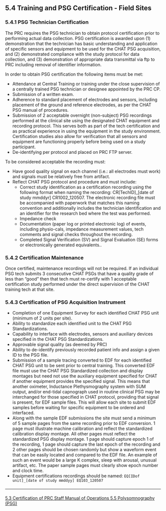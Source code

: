 ## 5.4 Training and PSG Certification - Field Sites

### 5.4.1 PSG Technician Certification

The PRC requires the PSG technician to obtain protocol certification prior to performing actual data collection. PSG certification is awarded upon (1) demonstration that the technician has basic understanding and
application of specific sensors and equipment to be used for the CHAT PSG acquisition, and (2) demonstrated compliance with the study protocol for data collection, and (3) demonstration of appropriate data transmittal via ftp to PRC including removal of identifier information.

In order to obtain PSG certification the following items must be met:

- Attendance at Central Training or training under the close supervision of a centrally trained PSG technician or designee appointed by the PRC CP.
- Submission of a written exam.
- Adherence to standard placement of electrodes and sensors, including placement of the ground and reference electrodes, as per the CHAT PSG manual of procedures.
- Submission of 2 acceptable overnight (non-subject) PSG recordings performed at the clinical site using the designated CHAT equipment and recording protocol. This serves both as part of the tech certification and as practical experience in using the equipment in the study environment. Certification studies also allow for verification that all sensors and equipment are functioning properly before being used on a study participant.
- De-identifying per protocol and placed on PRC FTP server.

To be considered acceptable the recording must:

- Have good quality signal on each channel (i.e.: all electrodes must work) and signals must be relatively free from artifact.
- Reflect CHAT PSG protocol and procedure and must include:
  - Correct study identification as a certification recording using the following format when naming the recording:   CR[TechID]_[date of study mmddyr]  CR1002_120507. The electronic recording file must be accompanied with paperwork that matches this naming convention and additionally includes the technician identification and an identifier for the research bed where the test was performed.
  - Impedance check
  - Documentation (paper log or printed electronic log) of events, including physio-cals, impedance measurement values, tech comments and signal checks throughout the recording.
  - Completed Signal Verification (SV) and Signal Evaluation (SE) forms or electronically generated equivalents..

### 5.4.2 Certification Maintenance

Once certified, maintenance recordings will not be required.  If an individual PSG tech submits 3 consecutive CHAT PSGs that have a quality grade of less than “good” then that tech must re-certify with 1 acceptable certification study performed under the direct supervision of the CHAT training tech at that site.

### 5.4.3 Certification of PSG Acquisition Instrument

- Completion of one Equipment Survey for each identified CHAT PSG unit (minimum of 2 units per site).
- Ability to standardize each identified unit to the CHAT PSG Standardizations.
- Capability to interface with electrodes, sensors and auxiliary devices specified in the CHAT PSG Standardizations.
- Approvable signal quality (as deemed by PRC)
- Ability to de-identify previously recorded patient info and assign a given ID to the PSG file.
- Submission of a sample tracing converted to EDF for each identified CHAT PSG unit to be sent prior to central training.  This converted EDF file must use the CHAT PSG Standardized collection and display montages but need not use the auxiliary equipment specified for CHAT if another equipment provides the specified signal.  This means that another oximeter, Inductance Plethysmography system with SUM output, and/or end-tidal capnograph used in routine clinical PSG may be interchanged for those specified in CHAT protocol, providing that signal is present, for EDF sample files.  This will allow each site to submit EDF samples before waiting for specific equipment to be ordered and interfaced.
- Along with the sample EDF submissions the site must send a minimum of 5 sample pages from the same recording prior to EDF conversion.  1 page must illustrate machine calibration and reflect the standardized calibration display montage.  All other pages must reflect the standardized PSG display montage.  1 page should capture epoch 1 of the recording, 1 page should capture the last epoch of the recording and 2 other pages should be chosen randomly but show a waveform event that can be easily located and compared to the EDF file.  An example of such an event would be a large K complex, sleep with arousal, unusual artifact, etc.  The paper sample pages must clearly show epoch number and clock time.
- Equipment certifications recordings should be named:  `EQ[IDof unit]_[date of study mmddyy] EQ103_120507`




<hr class="soften" style="margin-top: 20px;margin-bottom: 20px;"/>

<div class="center">
<div class="btn-group">
  <a href=":pages_path:/manuals/polysomnography-reading-center/5-03-certification-of-prc-staff.md" class="btn btn-default">
    <span class="glyphicon glyphicon-chevron-left"></span>
    5.3 Certification of PRC Staff
  </a>

  <a href=":pages_path:/manuals/polysomnography-reading-center/5-00-mop-toc.md" class="btn btn-default">
    <span class="glyphicon glyphicon-chevron-up"></span>
    Manual of Operations
  </a>

  <a href=":pages_path:/manuals/polysomnography-reading-center/5-05-00-polysomnography.md" class="btn btn-success">
    5.5 Polysomnography (PSG)
    <span class="glyphicon glyphicon-chevron-right"></span>
  </a>
</div>
</div>
